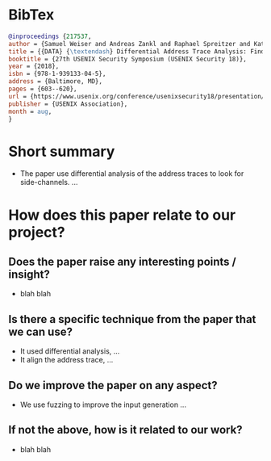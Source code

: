 # BibTex
```bibtex
@inproceedings {217537,
author = {Samuel Weiser and Andreas Zankl and Raphael Spreitzer and Katja Miller and Stefan Mangard and Georg Sigl},
title = {{DATA} {\textendash} Differential Address Trace Analysis: Finding Address-based {Side-Channels} in Binaries},
booktitle = {27th USENIX Security Symposium (USENIX Security 18)},
year = {2018},
isbn = {978-1-939133-04-5},
address = {Baltimore, MD},
pages = {603--620},
url = {https://www.usenix.org/conference/usenixsecurity18/presentation/weiser},
publisher = {USENIX Association},
month = aug,
}
```

# Short summary
- The paper use differential analysis of the address traces to look for side-channels. ...

# How does this paper relate to our project?
## Does the paper raise any interesting points / insight?
- blah blah
## Is there a specific technique from the paper that we can use?
- It used differential analysis, ...
- It align the address trace, ...
## Do we improve the paper on any aspect?
- We use fuzzing to improve the input generation ...
## If not the above, how is it related to our work?
- blah blah
